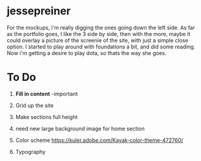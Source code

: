 jessepreiner
============

For the mockups, i'm really digging the ones going down the left side. As far as the portfolio goes, I like the 3 side by side, then with the more, maybe it could overlay a picture of the screenie of the site, with just a simple close option.
I started to play around with foundations a bit, and did some reading. Now i'm getting a desire to play dota, so thats the way she goes.


To Do
=================
1. **Fill in content** -important
2. Grid up the site
3. Make sections full height
4. need new large background image for home section
5. Color scheme
  https://kuler.adobe.com/Kayak-color-theme-472760/
  
6. Typography
